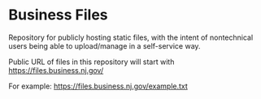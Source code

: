 # Business Files

Repository for publicly hosting static files, with the intent of nontechnical users being able to upload/manage in a self-service way.

Public URL of files in this repository will start with https://files.business.nj.gov/

For example: https://files.business.nj.gov/example.txt
